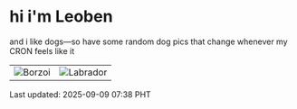# hi i'm Leoben

and i like dogs—so have some random dog pics that change whenever my CRON feels like it

|  |  |
|--------|----------|
| ![Borzoi](https://random-dog-vercel.vercel.app/api/random-borzoi?v=1757374729) | ![Labrador](https://random-dog-vercel.vercel.app/api/random-labrador?v=1757374729) |

Last updated: 2025-09-09 07:38 PHT
